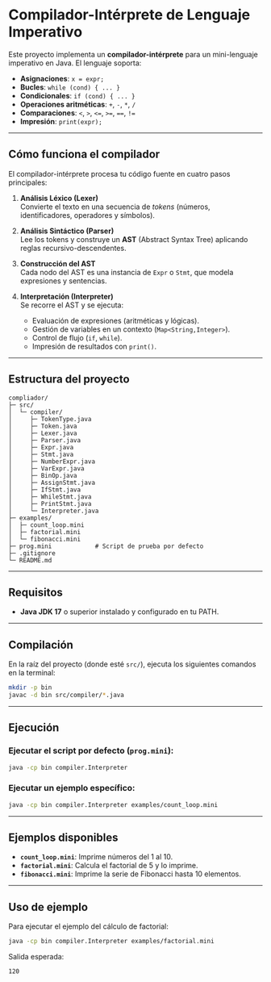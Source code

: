 # Compilador-Intérprete de Lenguaje Imperativo

Este proyecto implementa un **compilador-intérprete** para un mini-lenguaje imperativo en Java. El lenguaje soporta:

- **Asignaciones**: `x = expr;`
- **Bucles**: `while (cond) { ... }`
- **Condicionales**: `if (cond) { ... }`
- **Operaciones aritméticas**: `+`, `-`, `*`, `/`
- **Comparaciones**: `<`, `>`, `<=`, `>=`, `==`, `!=`
- **Impresión**: `print(expr);`

---

## Cómo funciona el compilador

El compilador-intérprete procesa tu código fuente en cuatro pasos principales:

1. **Análisis Léxico (Lexer)**  
   Convierte el texto en una secuencia de *tokens* (números, identificadores, operadores y símbolos).

2. **Análisis Sintáctico (Parser)**  
   Lee los tokens y construye un **AST** (Abstract Syntax Tree) aplicando reglas recursivo-descendentes.

3. **Construcción del AST**  
   Cada nodo del AST es una instancia de `Expr` o `Stmt`, que modela expresiones y sentencias.

4. **Interpretación (Interpreter)**  
   Se recorre el AST y se ejecuta:
   - Evaluación de expresiones (aritméticas y lógicas).  
   - Gestión de variables en un contexto (`Map<String,Integer>`).  
   - Control de flujo (`if`, `while`).  
   - Impresión de resultados con `print()`.

---

## Estructura del proyecto

```plaintext
compliador/
├─ src/
│  └─ compiler/
│     ├─ TokenType.java
│     ├─ Token.java
│     ├─ Lexer.java
│     ├─ Parser.java
│     ├─ Expr.java
│     ├─ Stmt.java
│     ├─ NumberExpr.java
│     ├─ VarExpr.java
│     ├─ BinOp.java
│     ├─ AssignStmt.java
│     ├─ IfStmt.java
│     ├─ WhileStmt.java
│     ├─ PrintStmt.java
│     └─ Interpreter.java
├─ examples/
│  ├─ count_loop.mini
│  ├─ factorial.mini
│  └─ fibonacci.mini
├─ prog.mini            # Script de prueba por defecto
├─ .gitignore
└─ README.md
```

---

## Requisitos

- **Java JDK 17** o superior instalado y configurado en tu PATH.

---

## Compilación

En la raíz del proyecto (donde esté `src/`), ejecuta los siguientes comandos en la terminal:

```bash
mkdir -p bin
javac -d bin src/compiler/*.java
```

---

## Ejecución

### Ejecutar el script por defecto (`prog.mini`):

```bash
java -cp bin compiler.Interpreter
```

### Ejecutar un ejemplo específico:

```bash
java -cp bin compiler.Interpreter examples/count_loop.mini
```

---

## Ejemplos disponibles

- **`count_loop.mini`**: Imprime números del 1 al 10.
- **`factorial.mini`**: Calcula el factorial de 5 y lo imprime.
- **`fibonacci.mini`**: Imprime la serie de Fibonacci hasta 10 elementos.

---

## Uso de ejemplo

Para ejecutar el ejemplo del cálculo de factorial:

```bash
java -cp bin compiler.Interpreter examples/factorial.mini
```

Salida esperada:

```
120
```